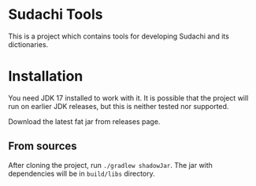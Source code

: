 # Sudachi Tools

This is a project which contains tools for developing Sudachi and its dictionaries.

# Installation

You need JDK 17 installed to work with it. 
It is possible that the project will run on earlier JDK releases, but this is neither tested nor supported.

Download the latest fat jar from releases page.

## From sources

After cloning the project, run `./gradlew shadowJar`. 
The jar with dependencies will be in `build/libs` directory.